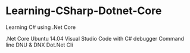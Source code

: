 # Learning-CSharp-Dotnet-Core
Learning C# using .Net Core

.Net Core 
Ubuntu 14.04
Visual Studio Code with C# debugger
Command line DNU & DNX
Dot.Net Cli

